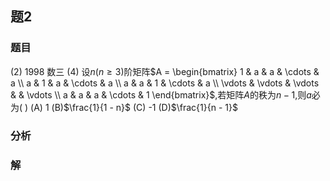 ## 题2
### 题目
(2) 1998 数三 
(4) 设$n (n \geq 3)$阶矩阵$A = \begin{bmatrix} 1 & a & a & \cdots & a \\ a & 1 & a & \cdots & a \\ a & a & 1 & \cdots & a \\ \vdots & \vdots & \vdots & & \vdots \\ a & a & a & \cdots & 1 \end{bmatrix}$,若矩阵$A$的秩为$n - 1$,则$a$必为( )
(A) 1 (B)$\frac{1}{1 - n}$ (C) -1 (D)$\frac{1}{n - 1}$
### 分析

### 解